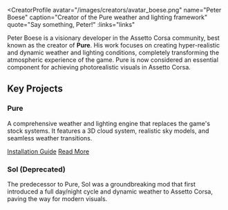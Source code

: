 <script setup>
const links = [
  { kind: 'patreon', href: 'https://www.patreon.com/peterboese', label: 'Patreon' },
  { kind: 'youtube', href: 'https://www.youtube.com/@onlyletterandnumber', label: 'YouTube' }
]
</script>

<CreatorProfile
  avatar="/images/creators/avatar_boese.png"
  name="Peter Boese"
  caption="Creator of the Pure weather and lighting framework"
  quote="Say something, Peter!"
  :links="links"
>

Peter Boese is a visionary developer in the Assetto Corsa community, best known as the creator of **Pure**. His work focuses on creating hyper-realistic and dynamic weather and lighting conditions, completely transforming the atmospheric experience of the game. Pure is now considered an essential component for achieving photorealistic visuals in Assetto Corsa.

<div class="key-projects">
  <h2 class="kp-title">Key Projects</h2>
  <div class="kp-grid">
    <div class="kp-card">
      <h3 class="kp-card-title">Pure</h3>
      <p class="kp-card-desc">A comprehensive weather and lighting engine that replaces the game's stock systems. It features a 3D cloud system, realistic sky models, and seamless weather transitions.</p>
      <div class="kp-card-links">
        <a class="kp-card-link install" href="/assetto-corsa-arc/guides/setup/installing-pure.html">Installation Guide</a>
        <a class="kp-card-link read-more" href="https://www.patreon.com/peterboese" target="_blank" rel="noopener">Read More</a>
      </div>
    </div>
    <div class="kp-card">
      <h3 class="kp-card-title">Sol (Deprecated)</h3>
      <p class="kp-card-desc">The predecessor to Pure, Sol was a groundbreaking mod that first introduced a full day/night cycle and dynamic weather to Assetto Corsa, paving the way for modern visuals.</p>
    </div>
  </div>
</div>

</CreatorProfile>